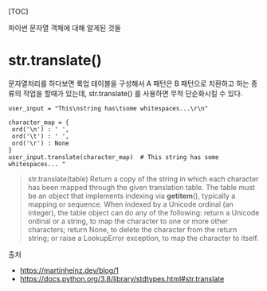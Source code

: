 [TOC]

파이썬 문자열 객체에 대해 알게된 것들

# str.translate()

문자열처리를 하다보면 룩업 테이블을 구성해서 A 패턴은 B 패턴으로 치환하고 하는 종류의 작업을 할때가 있는데, str.translate() 를 사용하면 무척 단순화시킬 수 있다.


```
user_input = "This\nstring has\tsome whitespaces...\r\n"

character_map = {
 ord('\n') : ' ',
 ord('\t') : ' ',
 ord('\r') : None
}
user_input.translate(character_map)  # This string has some whitespaces... "
```

>str.translate(table)
Return a copy of the string in which each character has been mapped through the given translation table. The table must be an object that implements indexing via __getitem__(), typically a mapping or sequence. When indexed by a Unicode ordinal (an integer), the table object can do any of the following: return a Unicode ordinal or a string, to map the character to one or more other characters; return None, to delete the character from the return string; or raise a LookupError exception, to map the character to itself.


출처
- https://martinheinz.dev/blog/1
- https://docs.python.org/3.8/library/stdtypes.html#str.translate
